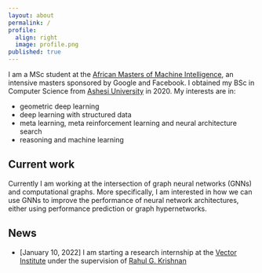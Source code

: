 ```yaml
---
layout: about
permalink: /
profile:
  align: right
  image: profile.png
published: true
---
```


I am a MSc student at the [African Masters of Machine Intelligence](https://aimsammi.org/), an intensive masters sponsored by Google and Facebook. I obtained my BSc in Computer Science from [Ashesi University](https://www.ashesi.edu.gh/) in 2020.
My interests are in:
- geometric deep learning
- deep learning with structured data
- meta learning, meta reinforcement learning and neural architecture search
- reasoning and machine learning

## Current work

Currently I am working at the intersection of graph neural networks (GNNs) and computational graphs. More specifically, I am interested in how we can use GNNs to improve the performance of neural network architectures, either using performance prediction or graph hypernetworks.

## News

- [January 10, 2022] I am starting a research internship at the [Vector Institute](https://vectorinstitute.ai/) under the supervision of [Rahul G. Krishnan](http://www.cs.toronto.edu/~rahulgk/index.html)
